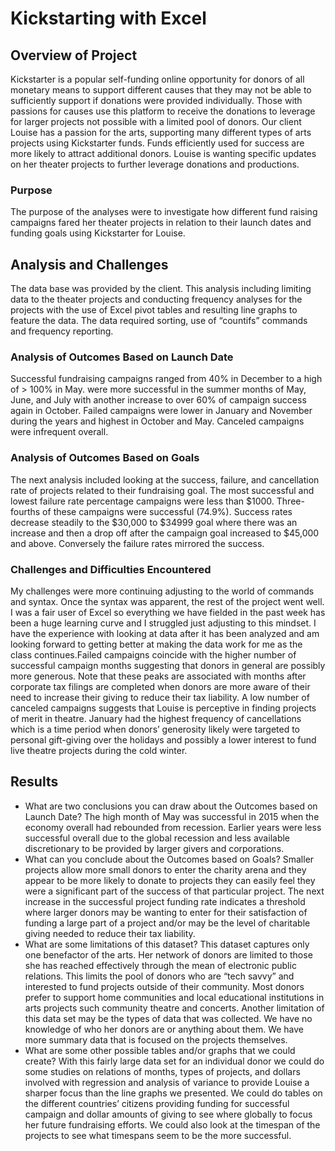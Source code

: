 # Kickstarting with Excel

## Overview of Project
Kickstarter is a popular self-funding online opportunity for donors of all monetary means to support different causes that they may not be able to sufficiently support if donations were provided individually.  Those with passions for causes use this platform to receive the donations to leverage for larger projects not possible with a limited pool of donors.  Our client Louise has a passion for the arts, supporting many different types of arts projects using Kickstarter funds.  Funds efficiently used for success are more likely to attract additional donors.  Louise is wanting specific updates on her theater projects to further leverage donations and productions.
### Purpose
The purpose of the analyses were to investigate how different fund raising campaigns fared her theater projects in relation to their launch dates and funding goals using Kickstarter for Louise.
## Analysis and Challenges
The data base was provided by the client.  This analysis including limiting data to the theater projects and conducting frequency analyses for the projects with the use of Excel pivot tables and resulting line graphs to feature the data.  The data required sorting, use of “countifs” commands and frequency reporting.
### Analysis of Outcomes Based on Launch Date
Successful fundraising campaigns ranged from 40% in December to a high of > 100% in May.  were more successful in the summer months of May, June, and July with another increase to over 60% of campaign success again in October.  Failed campaigns were lower in January and November during the years and highest in October and May.  Canceled campaigns were infrequent overall. 
### Analysis of Outcomes Based on Goals
The next analysis included looking at the success, failure, and cancellation rate of projects related to their fundraising goal. The most successful and lowest failure rate percentage campaigns were less than $1000.  Three-fourths of these campaigns were successful (74.9%).  Success rates decrease steadily to the $30,000 to $34999 goal where there was an increase and then a drop off after the campaign goal increased to $45,000 and above.  Conversely the failure rates mirrored the success.  
### Challenges and Difficulties Encountered
My challenges were more continuing adjusting to the world of commands and syntax.  Once the syntax was apparent, the rest of the project went well.  I was a fair user of Excel so everything we have fielded in the past week has been a huge learning curve and I struggled just adjusting to this mindset.  I have the experience with looking at data after it has been analyzed and am looking forward to getting better at making the data work for me as the class continues.Failed campaigns coincide with the higher number of successful campaign months suggesting that donors in general are possibly more generous.  Note that these peaks are associated with months after corporate tax filings are completed when donors are more aware of their need to increase their giving to reduce their tax liability.
A low number of canceled campaigns suggests that Louise is perceptive in finding projects of merit in theatre. January had the highest frequency of cancellations which is a time period when donors’ generosity likely were targeted to personal gift-giving over the holidays and possibly a lower interest to fund live theatre projects during the cold winter.

## Results

- What are two conclusions you can draw about the Outcomes based on Launch Date?
The high month of May was successful in 2015 when the economy overall had rebounded from recession.  Earlier years were less successful overall due to the global recession and less available discretionary to be provided by larger givers and corporations.
- What can you conclude about the Outcomes based on Goals?
Smaller projects allow more small donors to enter the charity arena and they appear to be more likely to donate to projects they can easily feel they were a significant part of the success of that particular project.  The next increase in the successful project funding rate indicates a threshold where larger donors may be wanting to enter for their satisfaction of funding a large part of a project and/or may be the level of charitable giving needed to reduce their tax liability.
- What are some limitations of this dataset?
This dataset captures only one benefactor of the arts.  Her network of donors are limited to those she has reached effectively through the mean of electronic public relations.  This limits the pool of donors who are “tech savvy” and interested to fund projects outside of their community.  Most donors prefer to support home communities and local educational institutions in arts projects such community theatre and concerts. Another limitation of this data set may be the types of data that was collected.  We have no knowledge of who her donors are or anything about them.  We have more summary data that is focused on the projects themselves.
- What are some other possible tables and/or graphs that we could create?
With this fairly large data set for an individual donor we could do some studies on relations of months, types of projects, and dollars involved with regression and analysis of variance to provide Louise a sharper focus than the line graphs we presented.  We could do tables on the different countries’ citizens providing funding for successful campaign and dollar amounts of giving to see where globally to focus her future fundraising efforts.  We could also look at the timespan of the projects to see what timespans seem to be the more successful.